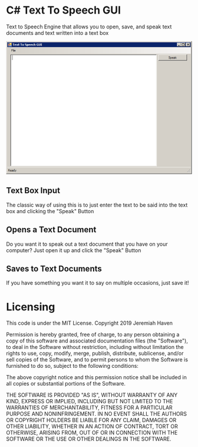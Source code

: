 # C# Text To Speech GUI
Text to Speech Engine that allows you to open, save, and speak text documents and text written into a text box


![Screenshot](screenshot.png?raw=true "screenshot")



## Text Box Input
The classic way of using this is to just enter the text to be said into the text box and clicking the "Speak" Button

## Opens a Text Document
Do you want it to speak out a text document that you have on your computer? Just open it up and click the "Speak" Button

## Saves to Text Documents
If you have something you want it to say on multiple occasions, just save it!

# Licensing
This code is under the MIT License.
Copyright 2019 Jeremiah Haven

Permission is hereby granted, free of charge, to any person obtaining a copy of this software and associated documentation files (the "Software"), to deal in the Software without restriction, including without limitation the rights to use, copy, modify, merge, publish, distribute, sublicense, and/or sell copies of the Software, and to permit persons to whom the Software is furnished to do so, subject to the following conditions:

The above copyright notice and this permission notice shall be included in all copies or substantial portions of the Software.

THE SOFTWARE IS PROVIDED "AS IS", WITHOUT WARRANTY OF ANY KIND, EXPRESS OR IMPLIED, INCLUDING BUT NOT LIMITED TO THE WARRANTIES OF MERCHANTABILITY, FITNESS FOR A PARTICULAR PURPOSE AND NONINFRINGEMENT. IN NO EVENT SHALL THE AUTHORS OR COPYRIGHT HOLDERS BE LIABLE FOR ANY CLAIM, DAMAGES OR OTHER LIABILITY, WHETHER IN AN ACTION OF CONTRACT, TORT OR OTHERWISE, ARISING FROM, OUT OF OR IN CONNECTION WITH THE SOFTWARE OR THE USE OR OTHER DEALINGS IN THE SOFTWARE.
